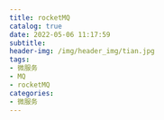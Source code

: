 ```yaml
---
title: rocketMQ
catalog: true
date: 2022-05-06 11:17:59
subtitle:
header-img: /img/header_img/tian.jpg
tags:
- 微服务
- MQ
- rocketMQ
categories:
- 微服务
---
```


